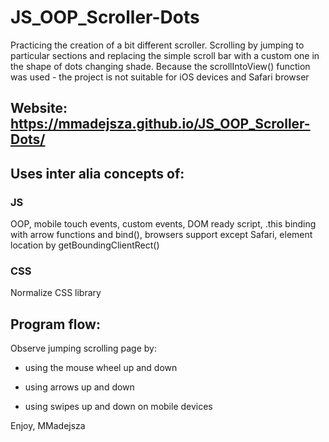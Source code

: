 # JS_OOP_Scroller-Dots
Practicing the creation of a bit different scroller. Scrolling by jumping to particular sections and replacing the simple scroll bar with a custom one in the shape of dots changing shade. Because the scrollIntoView() function was used - the project is not suitable for iOS devices and Safari browser

## Website: https://mmadejsza.github.io/JS_OOP_Scroller-Dots/
## Uses inter alia concepts of:
### JS 
OOP, mobile touch events, custom events, DOM ready script, .this binding with arrow functions and bind(), browsers support except Safari, element location by getBoundingClientRect()

### CSS
Normalize CSS library

## Program flow:
Observe jumping scrolling page by:

- using the mouse wheel up and down

- using arrows up and down

- using swipes up and down on mobile devices

Enjoy,
MMadejsza
